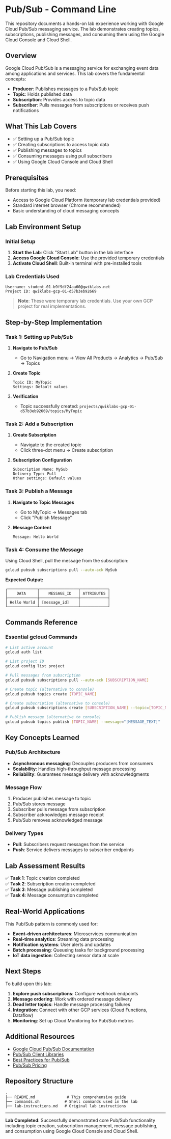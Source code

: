 # Pub/Sub - Command Line

This repository documents a hands-on lab experience working with Google Cloud Pub/Sub messaging service. The lab demonstrates creating topics, subscriptions, publishing messages, and consuming them using the Google Cloud Console and Cloud Shell.

## Overview

Google Cloud Pub/Sub is a messaging service for exchanging event data among applications and services. This lab covers the fundamental concepts:

- **Producer**: Publishes messages to a Pub/Sub topic
- **Topic**: Holds published data
- **Subscription**: Provides access to topic data
- **Subscriber**: Pulls messages from subscriptions or receives push notifications

## What This Lab Covers

- ✅ Setting up a Pub/Sub topic
- ✅ Creating subscriptions to access topic data
- ✅ Publishing messages to topics
- ✅ Consuming messages using pull subscribers
- ✅ Using Google Cloud Console and Cloud Shell

## Prerequisites

Before starting this lab, you need:

- Access to Google Cloud Platform (temporary lab credentials provided)
- Standard internet browser (Chrome recommended)
- Basic understanding of cloud messaging concepts

## Lab Environment Setup

### Initial Setup
1. **Start the Lab**: Click "Start Lab" button in the lab interface
2. **Access Google Cloud Console**: Use the provided temporary credentials
3. **Activate Cloud Shell**: Built-in terminal with pre-installed tools

### Lab Credentials Used
```
Username: student-01-b9f9df24aa60@qwiklabs.net
Project ID: qwiklabs-gcp-01-d57b3eb92669
```

> **Note**: These were temporary lab credentials. Use your own GCP project for real implementations.

## Step-by-Step Implementation

### Task 1: Setting up Pub/Sub

1. **Navigate to Pub/Sub**
   - Go to Navigation menu → View All Products → Analytics → Pub/Sub → Topics

2. **Create Topic**
   ```
   Topic ID: MyTopic
   Settings: Default values
   ```

3. **Verification**
   - Topic successfully created: `projects/qwiklabs-gcp-01-d57b3eb92669/topics/MyTopic`

### Task 2: Add a Subscription

1. **Create Subscription**
   - Navigate to the created topic
   - Click three-dot menu → Create subscription
   
2. **Subscription Configuration**
   ```
   Subscription Name: MySub
   Delivery Type: Pull
   Other settings: Default values
   ```

### Task 3: Publish a Message

1. **Navigate to Topic Messages**
   - Go to MyTopic → Messages tab
   - Click "Publish Message"

2. **Message Content**
   ```
   Message: Hello World
   ```

### Task 4: Consume the Message

Using Cloud Shell, pull the message from the subscription:

```bash
gcloud pubsub subscriptions pull --auto-ack MySub
```

**Expected Output:**
```
┌─────────────┬─────────────────┬────────────┐
│    DATA     │    MESSAGE_ID   │ ATTRIBUTES │
├─────────────┼─────────────────┼────────────┤
│ Hello World │ [message_id]    │            │
└─────────────┴─────────────────┴────────────┘
```

## Commands Reference

### Essential gcloud Commands

```bash
# List active account
gcloud auth list

# List project ID
gcloud config list project

# Pull messages from subscription
gcloud pubsub subscriptions pull --auto-ack [SUBSCRIPTION_NAME]

# Create topic (alternative to console)
gcloud pubsub topics create [TOPIC_NAME]

# Create subscription (alternative to console)
gcloud pubsub subscriptions create [SUBSCRIPTION_NAME] --topic=[TOPIC_NAME]

# Publish message (alternative to console)
gcloud pubsub topics publish [TOPIC_NAME] --message="[MESSAGE_TEXT]"
```

## Key Concepts Learned

### Pub/Sub Architecture
- **Asynchronous messaging**: Decouples producers from consumers
- **Scalability**: Handles high-throughput message processing
- **Reliability**: Guarantees message delivery with acknowledgments

### Message Flow
1. Producer publishes message to topic
2. Pub/Sub stores message
3. Subscriber pulls message from subscription
4. Subscriber acknowledges message receipt
5. Pub/Sub removes acknowledged message

### Delivery Types
- **Pull**: Subscribers request messages from the service
- **Push**: Service delivers messages to subscriber endpoints

## Lab Assessment Results

✅ **Task 1**: Topic creation completed  
✅ **Task 2**: Subscription creation completed  
✅ **Task 3**: Message publishing completed  
✅ **Task 4**: Message consumption completed  

## Real-World Applications

This Pub/Sub pattern is commonly used for:

- **Event-driven architectures**: Microservices communication
- **Real-time analytics**: Streaming data processing  
- **Notification systems**: User alerts and updates
- **Batch processing**: Queueing tasks for background processing
- **IoT data ingestion**: Collecting sensor data at scale

## Next Steps

To build upon this lab:

1. **Explore push subscriptions**: Configure webhook endpoints
2. **Message ordering**: Work with ordered message delivery
3. **Dead letter topics**: Handle message processing failures
4. **Integration**: Connect with other GCP services (Cloud Functions, Dataflow)
5. **Monitoring**: Set up Cloud Monitoring for Pub/Sub metrics

## Additional Resources

- [Google Cloud Pub/Sub Documentation](https://cloud.google.com/pubsub/docs)
- [Pub/Sub Client Libraries](https://cloud.google.com/pubsub/docs/reference/libraries)
- [Best Practices for Pub/Sub](https://cloud.google.com/pubsub/docs/publisher)
- [Pub/Sub Pricing](https://cloud.google.com/pubsub/pricing)

## Repository Structure

```
.
├── README.md              # This comprehensive guide
├── commands.sh           # Shell commands used in the lab
├── lab-instructions.md   # Original lab instructions
```

---

**Lab Completed**: Successfully demonstrated core Pub/Sub functionality including topic creation, subscription management, message publishing, and consumption using Google Cloud Console and Cloud Shell.
